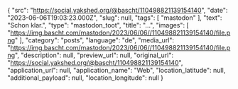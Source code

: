 {
  "src": "https://social.yakshed.org/@bascht/110498821139154140",
  "date": "2023-06-06T19:03:23.000Z",
  "slug": null,
  "tags": [
    "mastodon"
  ],
  "text": "Schon klar.",
  "type": "mastodon_toot",
  "title": "…",
  "images": [
    "https://img.bascht.com/mastodon/2023/06/06//110498821139154140/file.png"
  ],
  "category": "posts",
  "language": "de",
  "media_url": "https://img.bascht.com/mastodon/2023/06/06//110498821139154140/file.png",
  "description": null,
  "preview_url": null,
  "original_url": "https://social.yakshed.org/@bascht/110498821139154140",
  "application_url": null,
  "application_name": "Web",
  "location_latitude": null,
  "additional_payload": null,
  "location_longitude": null
}